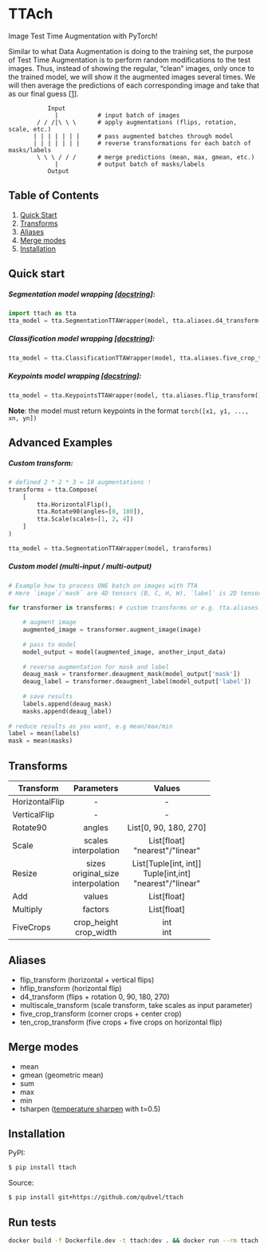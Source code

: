 # TTAch
Image Test Time Augmentation with PyTorch!

Similar to what Data Augmentation is doing to the training set, the purpose of Test Time Augmentation is to perform random modifications to the test images. Thus, instead of showing the regular, “clean” images, only once to the trained model, we will show it the augmented images several times. We will then average the predictions of each corresponding image and take that as our final guess [[1](https://towardsdatascience.com/test-time-augmentation-tta-and-how-to-perform-it-with-keras-4ac19b67fb4d)].  
```
           Input
             |           # input batch of images 
        / / /|\ \ \      # apply augmentations (flips, rotation, scale, etc.)
       | | | | | | |     # pass augmented batches through model
       | | | | | | |     # reverse transformations for each batch of masks/labels
        \ \ \ / / /      # merge predictions (mean, max, gmean, etc.)
             |           # output batch of masks/labels
           Output
```
## Table of Contents
1. [Quick Start](#quick-start)
2. [Transforms](#transforms)
3. [Aliases](#aliases)
4. [Merge modes](#merge-modes)
5. [Installation](#installation)

## Quick start

#####  Segmentation model wrapping [[docstring](ttach/wrappers.py#L8)]:
```python
import ttach as tta
tta_model = tta.SegmentationTTAWrapper(model, tta.aliases.d4_transform(), merge_mode='mean')
```
#####  Classification model wrapping [[docstring](ttach/wrappers.py#L52)]:
```python
tta_model = tta.ClassificationTTAWrapper(model, tta.aliases.five_crop_transform())
```

#####  Keypoints model wrapping [[docstring](ttach/wrappers.py#L96)]:
```python
tta_model = tta.KeypointsTTAWrapper(model, tta.aliases.flip_transform(), scaled=True)
```
**Note**: the model must return keypoints in the format `torch([x1, y1, ..., xn, yn])`

## Advanced Examples
#####  Custom transform:
```python
# defined 2 * 2 * 3 = 18 augmentations !
transforms = tta.Compose(
    [
        tta.HorizontalFlip(),
        tta.Rotate90(angles=[0, 180]),
        tta.Scale(scales=[1, 2, 4])       
    ]
)

tta_model = tta.SegmentationTTAWrapper(model, transforms)
```
##### Custom model (multi-input / multi-output)
```python
# Example how to process ONE batch on images with TTA
# Here `image`/`mask` are 4D tensors (B, C, H, W), `label` is 2D tensor (B, N)

for transformer in transforms: # custom transforms or e.g. tta.aliases.d4_transform() 
    
    # augment image
    augmented_image = transformer.augment_image(image)
    
    # pass to model
    model_output = model(augmented_image, another_input_data)
    
    # reverse augmentation for mask and label
    deaug_mask = transformer.deaugment_mask(model_output['mask'])
    deaug_label = transformer.deaugment_label(model_output['label'])
    
    # save results
    labels.append(deaug_mask)
    masks.append(deaug_label)
    
# reduce results as you want, e.g mean/max/min
label = mean(labels)
mask = mean(masks)
```
 
## Transforms
  
| Transform      | Parameters                | Values                            |
|----------------|:-------------------------:|:---------------------------------:|
| HorizontalFlip | -                         | -                                 |
| VerticalFlip   | -                         | -                                 |
| Rotate90       | angles                    | List\[0, 90, 180, 270]            |
| Scale          | scales<br>interpolation   | List\[float]<br>"nearest"/"linear"|
| Resize         | sizes<br>original_size<br>interpolation   | List\[Tuple\[int, int]]<br>Tuple\[int,int]<br>"nearest"/"linear"|
| Add            | values                    | List\[float]                      |
| Multiply       | factors                   | List\[float]                      |
| FiveCrops      | crop_height<br>crop_width | int<br>int                        |
 
## Aliases

  - flip_transform (horizontal + vertical flips)
  - hflip_transform (horizontal flip)
  - d4_transform (flips + rotation 0, 90, 180, 270)
  - multiscale_transform (scale transform, take scales as input parameter)
  - five_crop_transform (corner crops + center crop)
  - ten_crop_transform (five crops + five crops on horizontal flip)
  
## Merge modes
 - mean
 - gmean (geometric mean)
 - sum
 - max
 - min
 - tsharpen ([temperature sharpen](https://www.kaggle.com/c/severstal-steel-defect-detection/discussion/107716#latest-624046) with t=0.5)
 
## Installation
PyPI:
```bash
$ pip install ttach
```
Source:
```bash
$ pip install git+https://github.com/qubvel/ttach
```

## Run tests

```bash
docker build -f Dockerfile.dev -t ttach:dev . && docker run --rm ttach:dev pytest -p no:cacheprovider
```
